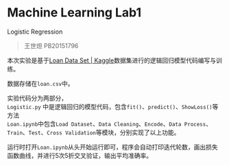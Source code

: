 # Machine Learning Lab1

Logistic Regression

>王世炟 PB20151796

本次实验是基于[Loan Data Set | Kaggle](https://www.kaggle.com/datasets/burak3ergun/loan-data-set)数据集进行的逻辑回归模型代码编写与训练。

数据存储在`loan.csv`中。

实验代码分为两部分，\
`Logistic.py` 中是逻辑回归的模型代码，包含`fit()`、`predict()`、`ShowLoss()`等方法 \
`Loan.ipynb`中包含`Load Dataset`、`Data Cleaning`、`Encode`、`Data Process`、`Train`、`Test`、`Cross Validation`等模块，分别实现了以上功能。

运行时打开`Loan.ipynb`从头开始运行即可，程序会自动打印迭代轮数，画出损失函数曲线，并进行5次5折交叉验证，输出平均准确率。